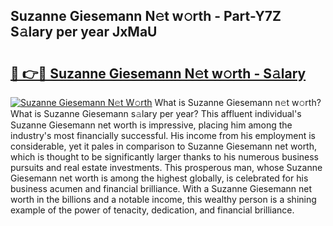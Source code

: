 ## Suzanne Giesemann N𝚎t w𝚘rth - Part-Y7Z S𝚊lary per year JxMaU

# <h2><a href="http://gc47m4.nevu.top/?p=Suzanne+Giesemann">🔗 👉🔴 Suzanne Giesemann N𝚎t w𝚘rth - S𝚊lary</a></h2>

[![Suzanne Giesemann N𝚎t W𝚘rth](https://i.imgur.com/Oavwk0R.jpeg)](http://gc47m4.nevu.top/?p=Suzanne+Giesemann)
What is Suzanne Giesemann n𝚎t w𝚘rth? What is Suzanne Giesemann s𝚊lary per year?
This affluent individual's Suzanne Giesemann net worth is impressive, placing him among the industry's most financially successful. His income from his employment is considerable, yet it pales in comparison to Suzanne Giesemann net worth, which is thought to be significantly larger thanks to his numerous business pursuits and real estate investments. This prosperous man, whose Suzanne Giesemann net worth is among the highest globally, is celebrated for his business acumen and financial brilliance. With a Suzanne Giesemann net worth in the billions and a notable income, this wealthy person is a shining example of the power of tenacity, dedication, and financial brilliance.
